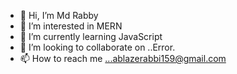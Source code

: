 - 👋 Hi, I’m Md Rabby
- 👀 I’m interested in MERN
- 🌱 I’m currently learning JavaScript
- 💞️ I’m looking to collaborate on ..Error.
- 📫 How to reach me ...ablazerabbi159@gmail.com

<!---
rabby159/rabby159 is a ✨ special ✨ repository because its `README.md` (this file) appears on your GitHub profile.
You can click the Preview link to take a look at your changes.
--->
